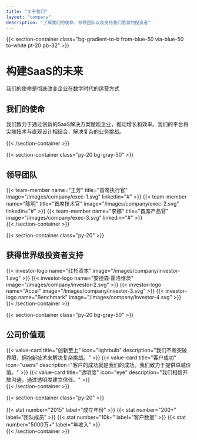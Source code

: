 ```yaml
---
title: "关于我们"
layout: "company"
description: "了解我们的使命、领导团队以及支持我们愿景的投资者"
---
```


{{< section-container class="bg-gradient-to-b from-blue-50 via-blue-50 to-white pt-20 pb-32" >}}
    <div class="text-center">
        <h1 class="text-4xl md:text-5xl font-bold mb-6">构建SaaS的未来</h1>
        <p class="text-xl text-gray-600 mb-16">我们的使命是彻底改变企业在数字时代的运营方式</p>
        <div class="max-w-3xl mx-auto bg-white rounded-xl shadow-sm p-8">
            <h2 class="text-3xl font-bold mb-4">我们的使命</h2>
            <p class="text-xl text-gray-600">
                我们致力于通过创新的SaaS解决方案赋能企业，推动增长和效率。我们的平台将尖端技术与直观设计相结合，解决复杂的业务挑战。
            </p>
        </div>
    </div>
{{< /section-container >}}

{{< section-container class="py-20 bg-gray-50" >}}
    <div class="max-w-6xl mx-auto">
        <h2 class="text-3xl font-bold text-center mb-12">领导团队</h2>
        <div class="grid grid-cols-1 md:grid-cols-3 gap-8">
            {{< team-member
                name="王芳"
                title="首席执行官"
                image="/images/company/exec-1.svg"
                linkedin="#"
            >}}
            {{< team-member
                name="陈明"
                title="首席技术官"
                image="/images/company/exec-2.svg"
                linkedin="#"
            >}}
            {{< team-member
                name="李娜"
                title="首席产品官"
                image="/images/company/exec-3.svg"
                linkedin="#"
            >}}
        </div>
    </div>
{{< /section-container >}}

{{< section-container class="py-20" >}}
    <div class="max-w-6xl mx-auto">
        <h2 class="text-3xl font-bold text-center mb-12">获得世界级投资者支持</h2>
        <div class="grid grid-cols-2 md:grid-cols-4 gap-8 items-center">
            {{< investor-logo name="红杉资本" image="/images/company/investor-1.svg" >}}
            {{< investor-logo name="安德森·霍洛维茨" image="/images/company/investor-2.svg" >}}
            {{< investor-logo name="Accel" image="/images/company/investor-3.svg" >}}
            {{< investor-logo name="Benchmark" image="/images/company/investor-4.svg" >}}
        </div>
    </div>
{{< /section-container >}}

{{< section-container class="py-20 bg-gray-50" >}}
    <div class="max-w-6xl mx-auto">
        <h2 class="text-3xl font-bold text-center mb-12">公司价值观</h2>
        <div class="grid grid-cols-1 md:grid-cols-3 gap-8">
            {{< value-card
                title="创新至上"
                icon="lightbulb"
                description="我们不断突破界限，拥抱新技术来解决复杂挑战。"
            >}}
            {{< value-card
                title="客户成功"
                icon="users"
                description="客户的成功就是我们的成功。我们致力于提供卓越价值。"
            >}}
            {{< value-card
                title="透明度"
                icon="eye"
                description="我们相信开放沟通，通过透明度建立信任。"
            >}}
        </div>
    </div>
{{< /section-container >}}

{{< section-container class="py-20" >}}
    <div class="max-w-6xl mx-auto">
        <div class="grid grid-cols-1 md:grid-cols-4 gap-8 text-center">
            {{< stat number="2015" label="成立年份" >}}
            {{< stat number="200+" label="团队成员" >}}
            {{< stat number="10k+" label="客户数量" >}}
            {{< stat number="5000万+" label="年收入" >}}
        </div>
    </div>
{{< /section-container >}}
